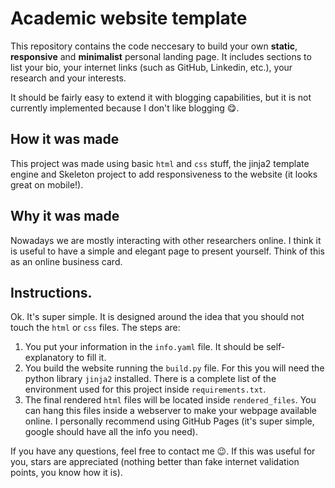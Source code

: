 # Academic website template
This repository contains the code neccesary to build your own **static**, **responsive** and **minimalist** personal landing page. It includes sections to list your bio, your internet links (such as GitHub, Linkedin, etc.), your research and your interests.

It should be fairly easy to extend it with blogging capabilities, but it is not currently implemented because I don't like blogging :yum:.

## How it was made

This project was made using basic `html` and `css` stuff, the jinja2 template engine and Skeleton project to add responsiveness to the website (it looks great on mobile!).


## Why it was made

Nowadays we are mostly interacting with other researchers online. I think it is useful to have a simple and elegant page to present yourself. Think of this as an online business card.

## Instructions.

Ok. It's super simple. It is designed around the idea that you should not touch the `html` or `css` files. The steps are:

1. You put your information in the `info.yaml` file. It should be self-explanatory to fill it.
2. You build the website running the `build.py` file. For this you will need the python library `jinja2` installed. There is a complete list of the environment used for this project inside `requirements.txt`.
3. The final rendered `html` files will be located inside `rendered_files`. You can hang this files inside a webserver to make your webpage available online. I personally recommend using GitHub Pages (it's super simple, google should have all the info you need).


If you have any questions, feel free to contact me 	:wink:. If this was useful for you, stars are appreciated (nothing better than fake internet validation points, you know how it is).




